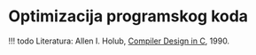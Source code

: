# Optimizacija programskog koda

!!! todo
    Literatura: Allen I. Holub, [Compiler Design in C](https://holub.com/compiler/), 1990.
